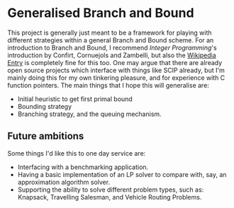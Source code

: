 # Generalised Branch and Bound

This project is generally just meant to be a framework for playing with
 different strategies within a general Branch and Bound scheme. 
For an introduction to Branch and Bound, I recommend *Integer Programming*'s
 introduction by Confirt, Cornuejols and Zambelli, but also the
 [Wikipedia Entry](https://en.wikipedia.org/wiki/Branch_and_bound) is completely
 fine for this too.
One may argue that there are already open source projects which interface
 with things like SCIP already, but I'm mainly doing this for my own tinkering
 pleasure, and for experience with C function pointers. 
The main things that I hope this will generalise are:
 - Initial heuristic to get first primal bound
 - Bounding strategy
 - Branching strategy, and the queuing mechanism.

## Future ambitions

Some things I'd like this to one day service are:
 - Interfacing with a benchmarking application.
 - Having a basic implementation of an LP solver to compare with, say, an approximation algorithm solver.
 - Supporting the ability to solve different problem types, such as: Knapsack,
    Travelling Salesman, and Vehicle Routing Problems.
